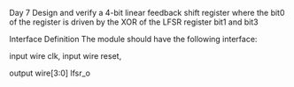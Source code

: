 Day 7
Design and verify a 4-bit linear feedback shift register where the bit0 of the register is driven by the XOR of the LFSR register bit1 and bit3

Interface Definition
The module should have the following interface:

input     wire      clk,
input     wire      reset,

output    wire[3:0] lfsr_o